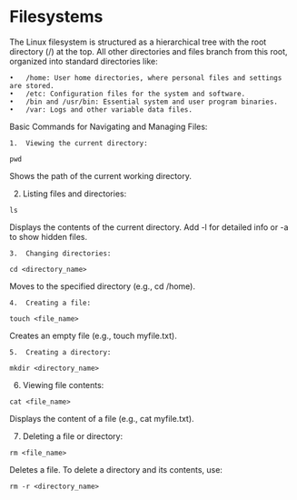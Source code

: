 # Filesystems

The Linux filesystem is structured as a hierarchical tree with the root directory (/) at the top. All other directories and files branch from this root, organized into standard directories like:

	•	/home: User home directories, where personal files and settings are stored.
	•	/etc: Configuration files for the system and software.
	•	/bin and /usr/bin: Essential system and user program binaries.
	•	/var: Logs and other variable data files.

Basic Commands for Navigating and Managing Files:

	1.	Viewing the current directory:
```
pwd
```
Shows the path of the current working directory.


2.	Listing files and directories:
```
ls
```
Displays the contents of the current directory. Add -l for detailed info or -a to show hidden files.


	3.	Changing directories:
```
cd <directory_name>
```
Moves to the specified directory (e.g., cd /home).

	4.	Creating a file:
```
touch <file_name>
```
Creates an empty file (e.g., touch myfile.txt).

	5.	Creating a directory:
```
mkdir <directory_name>
```

6.	Viewing file contents:
```
cat <file_name>
```
Displays the content of a file (e.g., cat myfile.txt).

7. Deleting a file or directory:
```
rm <file_name>
```
Deletes a file. To delete a directory and its contents, use:



```
rm -r <directory_name>
```




